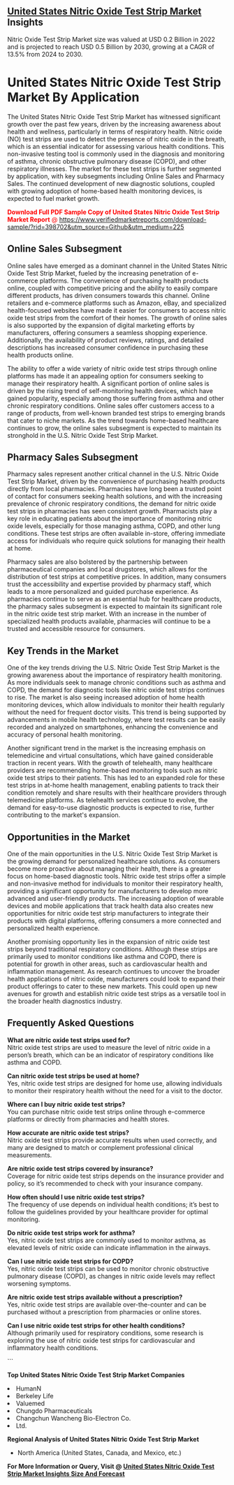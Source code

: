 <h2><a href="https://www.verifiedmarketreports.com/download-sample/?rid=398702&amp;utm_source=Github&amp;utm_medium=225" target="_blank">United States Nitric Oxide Test Strip Market</a> Insights</h2><p>Nitric Oxide Test Strip Market size was valued at USD 0.2 Billion in 2022 and is projected to reach USD 0.5 Billion by 2030, growing at a CAGR of 13.5% from 2024 to 2030.</p><p> <h1>United States Nitric Oxide Test Strip Market By Application</h1> <p>The United States Nitric Oxide Test Strip Market has witnessed significant growth over the past few years, driven by the increasing awareness about health and wellness, particularly in terms of respiratory health. Nitric oxide (NO) test strips are used to detect the presence of nitric oxide in the breath, which is an essential indicator for assessing various health conditions. This non-invasive testing tool is commonly used in the diagnosis and monitoring of asthma, chronic obstructive pulmonary disease (COPD), and other respiratory illnesses. The market for these test strips is further segmented by application, with key subsegments including Online Sales and Pharmacy Sales. The continued development of new diagnostic solutions, coupled with growing adoption of home-based health monitoring devices, is expected to fuel market growth. <p><span class=""><span style="color: #ff0000;"><strong>Download Full PDF Sample Copy of United States Nitric Oxide Test Strip Market Report</strong> @ </span><a href="https://www.verifiedmarketreports.com/download-sample/?rid=398702&amp;utm_source=Github&amp;utm_medium=225" target="_blank">https://www.verifiedmarketreports.com/download-sample/?rid=398702&amp;utm_source=Github&amp;utm_medium=225</a></span></p> </p> <h2>Online Sales Subsegment</h2> <p>Online sales have emerged as a dominant channel in the United States Nitric Oxide Test Strip Market, fueled by the increasing penetration of e-commerce platforms. The convenience of purchasing health products online, coupled with competitive pricing and the ability to easily compare different products, has driven consumers towards this channel. Online retailers and e-commerce platforms such as Amazon, eBay, and specialized health-focused websites have made it easier for consumers to access nitric oxide test strips from the comfort of their homes. The growth of online sales is also supported by the expansion of digital marketing efforts by manufacturers, offering consumers a seamless shopping experience. Additionally, the availability of product reviews, ratings, and detailed descriptions has increased consumer confidence in purchasing these health products online. <p>The ability to offer a wide variety of nitric oxide test strips through online platforms has made it an appealing option for consumers seeking to manage their respiratory health. A significant portion of online sales is driven by the rising trend of self-monitoring health devices, which have gained popularity, especially among those suffering from asthma and other chronic respiratory conditions. Online sales offer customers access to a range of products, from well-known branded test strips to emerging brands that cater to niche markets. As the trend towards home-based healthcare continues to grow, the online sales subsegment is expected to maintain its stronghold in the U.S. Nitric Oxide Test Strip Market.</p> <h2>Pharmacy Sales Subsegment</h2> <p>Pharmacy sales represent another critical channel in the U.S. Nitric Oxide Test Strip Market, driven by the convenience of purchasing health products directly from local pharmacies. Pharmacies have long been a trusted point of contact for consumers seeking health solutions, and with the increasing prevalence of chronic respiratory conditions, the demand for nitric oxide test strips in pharmacies has seen consistent growth. Pharmacists play a key role in educating patients about the importance of monitoring nitric oxide levels, especially for those managing asthma, COPD, and other lung conditions. These test strips are often available in-store, offering immediate access for individuals who require quick solutions for managing their health at home. <p>Pharmacy sales are also bolstered by the partnership between pharmaceutical companies and local drugstores, which allows for the distribution of test strips at competitive prices. In addition, many consumers trust the accessibility and expertise provided by pharmacy staff, which leads to a more personalized and guided purchase experience. As pharmacies continue to serve as an essential hub for healthcare products, the pharmacy sales subsegment is expected to maintain its significant role in the nitric oxide test strip market. With an increase in the number of specialized health products available, pharmacies will continue to be a trusted and accessible resource for consumers.</p> <h2>Key Trends in the Market</h2> <p>One of the key trends driving the U.S. Nitric Oxide Test Strip Market is the growing awareness about the importance of respiratory health monitoring. As more individuals seek to manage chronic conditions such as asthma and COPD, the demand for diagnostic tools like nitric oxide test strips continues to rise. The market is also seeing increased adoption of home health monitoring devices, which allow individuals to monitor their health regularly without the need for frequent doctor visits. This trend is being supported by advancements in mobile health technology, where test results can be easily recorded and analyzed on smartphones, enhancing the convenience and accuracy of personal health monitoring.</p> <p>Another significant trend in the market is the increasing emphasis on telemedicine and virtual consultations, which have gained considerable traction in recent years. With the growth of telehealth, many healthcare providers are recommending home-based monitoring tools such as nitric oxide test strips to their patients. This has led to an expanded role for these test strips in at-home health management, enabling patients to track their condition remotely and share results with their healthcare providers through telemedicine platforms. As telehealth services continue to evolve, the demand for easy-to-use diagnostic products is expected to rise, further contributing to the market's expansion.</p> <h2>Opportunities in the Market</h2> <p>One of the main opportunities in the U.S. Nitric Oxide Test Strip Market is the growing demand for personalized healthcare solutions. As consumers become more proactive about managing their health, there is a greater focus on home-based diagnostic tools. Nitric oxide test strips offer a simple and non-invasive method for individuals to monitor their respiratory health, providing a significant opportunity for manufacturers to develop more advanced and user-friendly products. The increasing adoption of wearable devices and mobile applications that track health data also creates new opportunities for nitric oxide test strip manufacturers to integrate their products with digital platforms, offering consumers a more connected and personalized health experience.</p> <p>Another promising opportunity lies in the expansion of nitric oxide test strips beyond traditional respiratory conditions. Although these strips are primarily used to monitor conditions like asthma and COPD, there is potential for growth in other areas, such as cardiovascular health and inflammation management. As research continues to uncover the broader health applications of nitric oxide, manufacturers could look to expand their product offerings to cater to these new markets. This could open up new avenues for growth and establish nitric oxide test strips as a versatile tool in the broader health diagnostics industry.</p> <h2>Frequently Asked Questions</h2> <p><b>What are nitric oxide test strips used for?</b><br> Nitric oxide test strips are used to measure the level of nitric oxide in a person’s breath, which can be an indicator of respiratory conditions like asthma and COPD.</p> <p><b>Can nitric oxide test strips be used at home?</b><br> Yes, nitric oxide test strips are designed for home use, allowing individuals to monitor their respiratory health without the need for a visit to the doctor.</p> <p><b>Where can I buy nitric oxide test strips?</b><br> You can purchase nitric oxide test strips online through e-commerce platforms or directly from pharmacies and health stores.</p> <p><b>How accurate are nitric oxide test strips?</b><br> Nitric oxide test strips provide accurate results when used correctly, and many are designed to match or complement professional clinical measurements.</p> <p><b>Are nitric oxide test strips covered by insurance?</b><br> Coverage for nitric oxide test strips depends on the insurance provider and policy, so it’s recommended to check with your insurance company.</p> <p><b>How often should I use nitric oxide test strips?</b><br> The frequency of use depends on individual health conditions; it’s best to follow the guidelines provided by your healthcare provider for optimal monitoring.</p> <p><b>Do nitric oxide test strips work for asthma?</b><br> Yes, nitric oxide test strips are commonly used to monitor asthma, as elevated levels of nitric oxide can indicate inflammation in the airways.</p> <p><b>Can I use nitric oxide test strips for COPD?</b><br> Yes, nitric oxide test strips can be used to monitor chronic obstructive pulmonary disease (COPD), as changes in nitric oxide levels may reflect worsening symptoms.</p> <p><b>Are nitric oxide test strips available without a prescription?</b><br> Yes, nitric oxide test strips are available over-the-counter and can be purchased without a prescription from pharmacies or online stores.</p> <p><b>Can I use nitric oxide test strips for other health conditions?</b><br> Although primarily used for respiratory conditions, some research is exploring the use of nitric oxide test strips for cardiovascular and inflammatory health conditions.</p> ```</p><p><strong>Top United States Nitric Oxide Test Strip Market Companies</strong></p><div data-test-id=""><p><li>HumanN</li><li> Berkeley Life</li><li> Valuemed</li><li> Chungdo Pharmaceuticals</li><li> Changchun Wancheng Bio-Electron Co.</li><li> Ltd.</li></p><div><strong>Regional Analysis of&nbsp;United States Nitric Oxide Test Strip Market</strong></div><ul><li dir="ltr"><p dir="ltr">North America&nbsp;(United States, Canada, and Mexico, etc.)</p></li></ul><p><strong>For More Information or Query, Visit @&nbsp;</strong><strong><a href="https://www.verifiedmarketreports.com/product/nitric-oxide-test-strip-market/?utm_source=Github&amp;utm_medium=225" target="_blank">United States Nitric Oxide Test Strip Market Insights Size And Forecast</a></strong></p></div>
